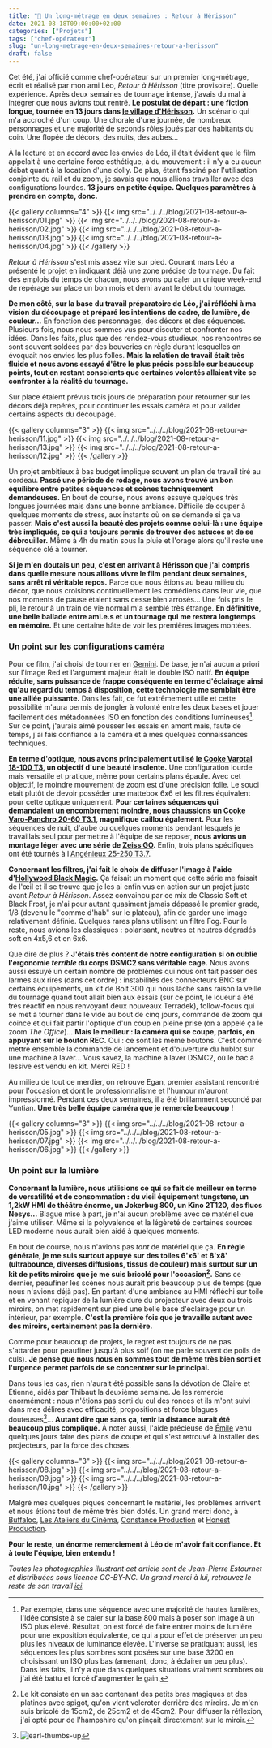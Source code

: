 ```yaml
---
title: "🦔 Un long-métrage en deux semaines : Retour à Hérisson"
date: 2021-08-18T09:00:00+02:00
categories: ["Projets"]
tags: ["chef-opérateur"]
slug: "un-long-metrage-en-deux-semaines-retour-a-herisson"
draft: false
---
```


Cet été, j'ai officié comme chef-opérateur sur un premier long-métrage, écrit et réalisé par mon ami Léo, *Retour à Hérisson* (titre provisoire). Quelle expérience. Après deux semaines de tournage intense, j'avais du mal à intégrer que nous avions tout rentré. **Le postulat de départ : une fiction longue, tournée en 13 jours dans [le village d'Hérisson](https://www.openstreetmap.org/#map=16/46.5087/2.7104&layers=N).** Un scénario qui m'a accroché d'un coup. Une chorale d'une journée, de nombreux personnages et une majorité de seconds rôles joués par des habitants du coin. Une flopée de décors, des nuits, des aubes...<!--more-->  

À la lecture et en accord avec les envies de Léo, il était évident que le film appelait à une certaine force esthétique, à du mouvement : il n'y a eu aucun débat quant à la location d'une dolly. De plus, étant fasciné par l'utilisation conjointe du rail et du zoom, je savais que nous allions travailler avec des configurations lourdes. **13 jours en petite équipe. Quelques paramètres à prendre en compte, donc.**

{{< gallery columns="4" >}}
  {{< img src="../../../blog/2021-08-retour-a-herisson/01.jpg" >}}
  {{< img src="../../../blog/2021-08-retour-a-herisson/02.jpg" >}}
  {{< img src="../../../blog/2021-08-retour-a-herisson/03.jpg" >}}
  {{< img src="../../../blog/2021-08-retour-a-herisson/04.jpg" >}}
{{< /gallery >}}

*Retour à Hérisson* s'est mis assez vite sur pied. Courant mars Léo a présenté le projet en indiquant déjà une zone précise de tournage. Du fait des emplois du temps de chacun, nous avons pu caler un unique week-end de repérage sur place un bon mois et demi avant le début du tournage.

**De mon côté, sur la base du travail préparatoire de Léo, j'ai réfléchi à ma vision du découpage et préparé les intentions de cadre, de lumière, de couleur...** En fonction des personnages, des décors et des séquences. Plusieurs fois, nous nous sommes vus pour discuter et confronter nos idées. Dans les faits, plus que des rendez-vous studieux, nos rencontres se sont souvent soldées par des beuveries en règle durant lesquelles on évoquait nos envies les plus folles. **Mais la relation de travail était très fluide et nous avons essayé d'être le plus précis possible sur beaucoup points, tout en restant conscients que certaines volontés allaient vite se confronter à la réalité du tournage.**

Sur place étaient prévus trois jours de préparation pour retourner sur les décors déjà repérés, pour continuer les essais caméra et pour valider certains aspects du découpage.

{{< gallery columns="3" >}}
  {{< img src="../../../blog/2021-08-retour-a-herisson/11.jpg" >}}
  {{< img src="../../../blog/2021-08-retour-a-herisson/13.jpg" >}}
  {{< img src="../../../blog/2021-08-retour-a-herisson/12.jpg" >}}
{{< /gallery >}}

Un projet ambitieux à bas budget implique souvent un plan de travail tiré au cordeau. **Passé une période de rodage, nous avons trouvé un bon équilibre entre petites séquences et scènes techniquement demandeuses.** En bout de course, nous avons essuyé quelques très longues journées mais dans une bonne ambiance. Difficile de couper à quelques moments de stress, aux instants où on se demande si ça va passer. **Mais c'est aussi la beauté des projets comme celui-là : une équipe très impliqués, ce qui a toujours permis de trouver des astuces et de se débrouiller.** Même à 4h du matin sous la pluie et l'orage alors qu'il reste une séquence clé à tourner.

**Si je m'en doutais un peu, c'est en arrivant à Hérisson que j'ai compris dans quelle mesure nous allions vivre le film pendant deux semaines, sans arrêt ni véritable repos.** Parce que nous étions au beau milieu du décor, que nous croisions continuellement les comédiens dans leur vie, que nos moments de pause étaient sans cesse bien arrosés... Une fois pris le pli, le retour à un train de vie normal m'a semblé très étrange. **En définitive, une belle ballade entre ami.e.s et un tournage qui me restera longtemps en mémoire.** Et une certaine hâte de voir les premières images montées.

### Un point sur les configurations caméra

Pour ce film, j'ai choisi de tourner en [Gemini](https://en.wikipedia.org/wiki/List_of_Red_Digital_Cinema_cameras#DSMC2). De base, je n'ai aucun a priori sur l'image Red et l'argument majeur était le double ISO natif. **En équipe réduite, sans puissance de frappe conséquente en terme d'éclairage ainsi qu'au regard du temps à disposition, cette technologie me semblait être une alliée puissante.** Dans les fait, ce fut extrêmement utile et cette possibilité m'aura permis de jongler à volonté entre les deux bases et jouer facilement des métadonnées ISO en fonction des conditions lumineuses[^1]. Sur ce point, j'aurais aimé pousser les essais en amont mais, faute de temps, j'ai fais confiance à la caméra et à mes quelques connaissances techniques.

**En terme d'optique, nous avons principalement utilisé le [Cooke Varotal 18-100 T3](https://www.oldfastglass.com/cooke-18100mm), un objectif d'une beauté insolente.** Une configuration lourde mais versatile et pratique, même pour certains plans épaule. Avec cet objectif, le moindre mouvement de zoom est d'une précision folle. Le souci était plutôt de devoir posséder une mattebox 6x6 et les filtres équivalent pour cette optique uniquement. **Pour certaines séquences qui demandaient un encombrement moindre, nous chaussions un [Cooke Varo-Panchro 20-60 T3.1](https://www.movietech.co.uk/equipment/lenses/zoom-lenses/cooke-varo-panchro-20-60/), magnifique caillou également.** Pour les séquences de nuit, d'aube ou quelques moments pendant lesquels je travaillais seul pour permettre à l'équipe de se reposer, **nous avions un montage léger avec une série de [Zeiss GO](https://www.direct-digital.com/fr-fr/louer/carl-zeiss-go-5-lenses-set-pl-mount-t13).** Enfin, trois plans spécifiques ont été tournés à l'[Angénieux 25-250 T3.7](http://www.neoncam.fr/neoncam/angenieux-hp-25-250mm-t3-7/fr/).

**Concernant les filtres, j'ai fait le choix de diffuser l'image à l'aide d'[Hollywood Black Magic](https://schneiderkreuznach.com/en/cine-optics/cinematography/filters/emotional-filters/hollywood-black-magic).** Ça faisait un moment que cette série me faisait de l'œil et il se trouve que je les ai enfin vus en action sur un projet juste avant *Retour à Hérisson*. Assez convaincu par ce mix de Classic Soft et Black Frost, je n'ai pour autant quasiment jamais dépassé le premier grade, 1/8 (devenu le "comme d'hab" sur le plateau), afin de garder une image relativement définie. Quelques rares plans utilisent un filtre Fog. Pour le reste, nous avions les classiques : polarisant, neutres et neutres dégradés soft en 4x5,6 et en 6x6.

Que dire de plus ? **J'étais très content de notre configuration si on oublie l'ergonomie *terrible* du corps DSMC2 sans véritable cage.** Nous avons aussi essuyé un certain nombre de problèmes qui nous ont fait passer des larmes aux rires (dans cet ordre) : instabilités des connecteurs BNC sur certains équipements, un kit de Bolt 300 qui nous lâche sans raison la veille du tournage quand tout allait bien aux essais (sur ce point, le loueur a été très réactif en nous renvoyant deux nouveaux Terradek), follow-focus qui se met à tourner dans le vide au bout de cinq jours, commande de zoom qui coince et qui fait partir l'optique d'un coup en pleine prise (on a appelé ça le zoom *The Office*)... **Mais le meilleur : la caméra qui se coupe, parfois, en appuyant sur le bouton REC.** Oui : ce sont les même boutons. C'est comme mettre ensemble la commande de lancement et d'ouverture du hublot sur une machine à laver... Vous savez, la machine à laver DSMC2, où le bac à lessive est vendu en kit. Merci RED !

Au milieu de tout ce merdier, on retrouve Egan, premier assistant rencontré pour l'occasion et dont le professionnalisme et l'humour m'auront impressionné. Pendant ces deux semaines, il a été brillamment secondé par Yuntian. **Une très belle équipe caméra que je remercie beaucoup !**

{{< gallery columns="3" >}}
  {{< img src="../../../blog/2021-08-retour-a-herisson/05.jpg" >}}
  {{< img src="../../../blog/2021-08-retour-a-herisson/07.jpg" >}}
  {{< img src="../../../blog/2021-08-retour-a-herisson/06.jpg" >}}
{{< /gallery >}}

### Un point sur la lumière

**Concernant la lumière, nous utilisions ce qui se fait de meilleur en terme de versatilité et de consommation : du vieil équipement tungstene, un 1,2kW HMI de théâtre énorme, un Jokerbug 800, un Kino 2T120, des fluos Nesys...** Blague mise à part, je n'ai aucun problème avec ce matériel que j'aime utiliser. Même si la polyvalence et la légèreté de certaines sources LED moderne nous aurait bien aidé à quelques moments.

En bout de course, nous n'avions pas *tant* de matériel que ça. **En règle générale, je me suis surtout appuyé sur des toiles 6'x6' et 8'x8' (ultrabounce, diverses diffusions, tissus de couleur) mais surtout sur un kit de petits miroirs que je me suis bricolé pour l'occasion[^2].** Sans ce dernier, peaufiner les scènes nous aurait pris beaucoup plus de temps (que nous n'avions déjà pas). En partant d'une ambiance au HMI réfléchi sur toile et en venant repiquer de la lumière dure du projecteur avec deux ou trois miroirs, on met rapidement sur pied une belle base d'éclairage pour un intérieur, par exemple. **C'est la première fois que je travaille autant avec des miroirs, certainement pas la dernière.**

Comme pour beaucoup de projets, le regret est toujours de ne pas s'attarder pour peaufiner jusqu'à plus soif (on me parle souvent de poils de culs). **Je pense que nous nous en sommes tout de même très bien sorti et l'urgence permet parfois de se concentrer sur le principal.**

Dans tous les cas, rien n'aurait été possible sans la dévotion de Claire et Étienne, aidés par Thibaut la deuxième semaine. Je les remercie énormément : nous n'étions pas sorti du cul des ronces et ils m'ont suivi dans mes délires avec efficacité, propositions et force blagues douteuses[^3]... **Autant dire que sans ça, tenir la distance aurait été beaucoup plus compliqué.** À noter aussi, l'aide précieuse de [Émile](https://www.zacargroup.com/) venu quelques jours faire des plans de coupe et qui s'est retrouvé à installer des projecteurs, par la force des choses.

{{< gallery columns="3" >}}
  {{< img src="../../../blog/2021-08-retour-a-herisson/08.jpg" >}}
  {{< img src="../../../blog/2021-08-retour-a-herisson/09.jpg" >}}
  {{< img src="../../../blog/2021-08-retour-a-herisson/10.jpg" >}}
{{< /gallery >}}

Malgré mes quelques piques concernant le matériel, les problèmes arrivent et nous étions tout de même très bien dotés. Un grand merci donc, à [Buffaloc](http://www.buffaloc.fr), [Les Ateliers du Cinéma](https://ateliersducinema.org), [Constance Production](http://www.constanceprod.com) et [Honest Production](https://www.thisishonest.fr).

**Pour le reste, un énorme remerciement à Léo de m'avoir fait confiance. Et à toute l'équipe, bien entendu !**

*Toutes les photographies illustrant cet article sont de Jean-Pierre Estournet et distribuées sous licence CC-BY-NC. Un grand merci à lui, retrouvez le reste de son travail [ici](https://www.photographes-nomades.net/spip.php?article5390).*

[^1]: Par exemple, dans une séquence avec une majorité de hautes lumières, l'idée consiste à se caler sur la base 800 mais à poser son image à un ISO plus élevé. Résultat, on est forcé de faire entrer moins de lumière pour une exposition équivalente, ce qui a pour effet de préserver un peu plus les niveaux de luminance élevée. L'inverse se pratiquant aussi, les séquences les plus sombres sont posées sur une base 3200 en choisissant un ISO plus bas (amenant, donc, à éclairer un peu plus). Dans les faits, il n'y a que dans quelques situations vraiment sombres où j'ai été battu et forcé d'augmenter le gain.

[^2]: Le kit consiste en un sac contenant des petits bras magiques et des platines avec spigot, qu'on vient velcroter derrière des miroirs. Je m'en suis bricolé de 15cm2, de 25cm2 et de 45cm2. Pour diffuser la réflexion, j'ai opté pour de l'hampshire qu'on pinçait directement sur le miroir.

[^3]: ![earl-thumbs-up](../../../blog/2021-08-retour-a-herisson/earl.gif)
